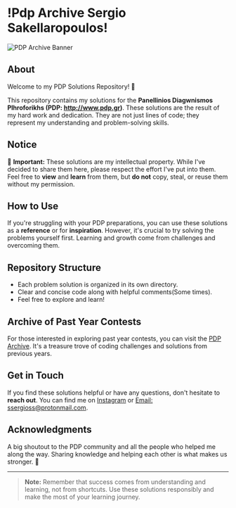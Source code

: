 # !Pdp Archive Sergio Sakellaropoulos!

![PDP Archive Banner](pdp_archive_banner.png)

## About
Welcome to my PDP Solutions Repository! 🚀

This repository contains my solutions for the **Panellinios Diagwnismos Plhroforikhs (PDP: http://www.pdp.gr)**. These solutions are the result of my hard work and dedication. They are not just lines of code; they represent my understanding and problem-solving skills.

## Notice
🛑 **Important:** These solutions are my intellectual property. While I've decided to share them here, please respect the effort I've put into them. Feel free to **view** and **learn** from them, but **do not** copy, steal, or reuse them without my permission.

## How to Use
If you're struggling with your PDP preparations, you can use these solutions as a **reference** or for **inspiration**. However, it's crucial to try solving the problems yourself first. Learning and growth come from challenges and overcoming them.

## Repository Structure
- Each problem solution is organized in its own directory.
- Clear and concise code along with helpful comments(Some times).
- Feel free to explore and learn!

## Archive of Past Year Contests
For those interested in exploring past year contests, you can visit the [PDP Archive](https://pdp-archive.github.io). It's a treasure trove of coding challenges and solutions from previous years.

## Get in Touch
If you find these solutions helpful or have any questions, don't hesitate to **reach out**. You can find me on [Instagram](https://www.instagram.com/sergio._sak/) or [Email: ssergioss@protonmail.com](ssergioss@protonmail.com).

## Acknowledgments
A big shoutout to the PDP community and all the people who helped me along the way. Sharing knowledge and helping each other is what makes us stronger. 💪

---

> **Note:** Remember that success comes from understanding and learning, not from shortcuts. Use these solutions responsibly and make the most of your learning journey.
